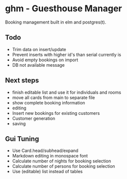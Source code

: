 ghm - Guesthouse Manager
========================

Booking management built in elm and postgres(t).

Todo
----

  * Trim data on insert/update
  * Prevent inserts with higher id's than serial currently is
  * Avoid empty bookings on import
  * DB not available message

Next steps
----------

  * finish editable list and use it for individuals and rooms
  * move all cards from main to separate file
  * show complete booking information
  * editing
  * Insert new bookings for existing customers
  * Customer generation
  * saving

Gui Tuning
----------

  * Use Card.head/subhead/expand
  * Markdown editing in monospace font
  * Calculate number of nights for booking selection
  * Calculate number of persons for booking selection
  * Use (editable) list instead of tables

